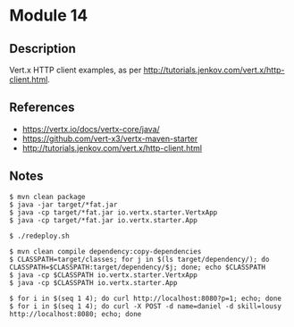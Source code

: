 # Module 14

## Description

Vert.x HTTP client examples, as per http://tutorials.jenkov.com/vert.x/http-client.html.

## References

* https://vertx.io/docs/vertx-core/java/
* https://github.com/vert-x3/vertx-maven-starter
* http://tutorials.jenkov.com/vert.x/http-client.html

## Notes

```
$ mvn clean package
$ java -jar target/*fat.jar
$ java -cp target/*fat.jar io.vertx.starter.VertxApp
$ java -cp target/*fat.jar io.vertx.starter.App
```

```
$ ./redeploy.sh
```

```
$ mvn clean compile dependency:copy-dependencies
$ CLASSPATH=target/classes; for j in $(ls target/dependency/); do CLASSPATH=$CLASSPATH:target/dependency/$j; done; echo $CLASSPATH
$ java -cp $CLASSPATH io.vertx.starter.VertxApp
$ java -cp $CLASSPATH io.vertx.starter.App
```

```
$ for i in $(seq 1 4); do curl http://localhost:8080?p=1; echo; done
$ for i in $(seq 1 4); do curl -X POST -d name=daniel -d skill=lousy http://localhost:8080; echo; done
```
